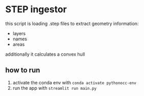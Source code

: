 
# STEP ingestor

this script is loading .step files to extract geometry information:
- layers
- names
- areas

additionally it calculates a convex hull

## how to run
1. activate the conda env with `conda activate pythonocc-env`
2. run the app with `streamlit run main.py`

